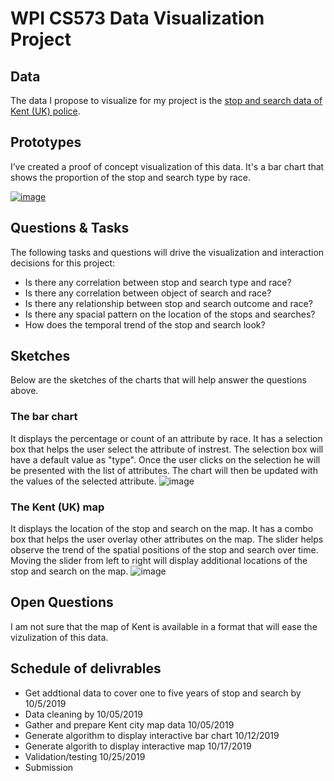 # WPI CS573 Data Visualization Project

## Data

The data I propose to visualize for my project is the [stop and search data of Kent (UK) police](https://gist.github.com/Bizmundo/246821fffd9f3ed3c1c25f515be6eb6e).

## Prototypes

I’ve created a proof of concept visualization of this data. It's a bar chart that shows the proportion of the stop and search type by race.

[![image](https://user-images.githubusercontent.com/16506192/65561829-e91de780-df11-11e9-8a30-4959fcf9d725.png)](https://beta.vizhub.com/Bizmundo/f2a2654c525c466b8238c041dca5c844)



## Questions & Tasks

The following tasks and questions will drive the visualization and interaction decisions for this project:

 * Is there any correlation between stop and search type and race?
 * Is there any correlation between object of search and race?
 * Is there any relationship between stop and search outcome and race?
 * Is there any spacial pattern on the location of the stops and searches?
 * How does the temporal trend of the stop and search look?

## Sketches

Below are the sketches of the charts  that will help answer the questions above.

### The bar chart
It displays the percentage or count of an attribute by race. It has a selection box that helps the user select the attribute of instrest. The selection box will have a default value as "type". Once the user clicks on the selection he will be presented with the list of attributes. The chart will then be updated with the values of the selected attribute.
![image](https://user-images.githubusercontent.com/16506192/65564934-76663980-df1c-11e9-88f0-d5d9fc865c24.png)
### The Kent (UK) map
It displays the location of the stop and search on the map. It has a combo box that helps the user overlay other attributes on the map. The slider helps observe the trend of the spatial positions of the stop and search over time. Moving the slider from left to right will display additional locations of the stop and search on the map.
![image](https://user-images.githubusercontent.com/16506192/65564970-9695f880-df1c-11e9-93f0-e0ff83f1db19.png)

## Open Questions
I am not sure that the map of Kent is available in a format that will ease the vizulization of this data.

## Schedule of delivrables
* Get addtional data to cover one to five years of stop and search by 10/5/2019
* Data cleaning by 10/05/2019
* Gather and prepare Kent city map data 10/05/2019
* Generate algorithm to display interactive bar chart 10/12/2019
* Generate algorith to display interactive map 10/17/2019
* Validation/testing 10/25/2019
* Submission

